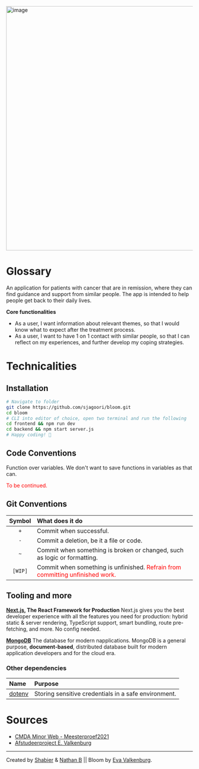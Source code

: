 <img width="659" alt="image" src="https://user-images.githubusercontent.com/13199349/117996907-d6ecf900-b342-11eb-90e6-20cd78557a99.png">

# Glossary
An application for patients with cancer that are in remission, where they can find guidance and support from similar people.
The app is intended to help people get back to their daily lives.

**Core functionalities**
* As a user, I want information about relevant themes, so that I would know what to expect after the treatment process.
* As a user, I want to have 1 on 1 contact with similar people, so that I can reflect on my experiences, and further develop my coping strategies.

# Technicalities

## Installation
```BASH
# Navigate to folder
git clone https://github.com/sjagoori/bloom.git
cd bloom
# CLI into editor of choice, open two terminal and run the following
cd frontend && npm run dev
cd backend && npm start server.js
# Happy coding! 🎉
```

## Code Conventions

Function over variables. We don't want to save functions in variables as that can.

<span style="color: red">To be continued.</span>

## Git Conventions

|Symbol|What does it do|
|:-:|:--|
| `+` |Commit when successful.|
| `-` |Commit a deletion, be it a file or code.|
| `~` |Commit when something is broken or changed, such as logic or formatting.|
|`[WIP]`|Commit when something is unfinished. <span style="color: red">Refrain from committing unfinished work.</span> |

## Tooling and more

**[Next.js](https://nextjs.org/), The React Framework for Production**
Next.js gives you the best developer experience with all the features you need for production: hybrid static & server rendering, TypeScript support, smart bundling, route pre-fetching, and more. No config needed.

**[MongoDB](https://www.mongodb.com/)**
The database for modern napplications. MongoDB is a general purpose, **document-based**, distributed database built for modern application developers and for the cloud era. 

### Other dependencies
|Name|Purpose|
|:--|:--|
|[dotenv]()|Storing sensitive credentials in a safe environment.|

# Sources

* [CMDA Minor Web - Meesterproef2021](https://github.com/cmda-minor-web/meesterproef-2021/)
* [Afstudeerproject E. Valkenburg]()

---
Created by [Shabier](https://www.github.com/sjagoori) & [Nathan B](https://www.github.com/dewarian) || Bloom by [Eva Valkenburg](https://www.evavalkenburg.nl/).
